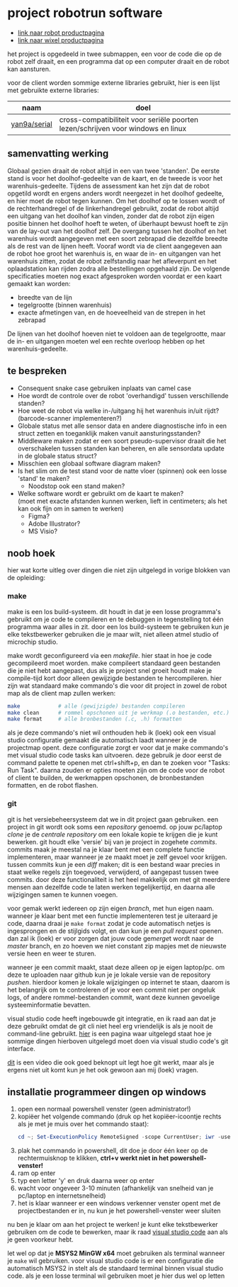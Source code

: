 # project robotrun software

- [link naar robot productpagina](https://www.pololu.com/product/975/resources)
- [link naar wixel productpagina](https://www.pololu.com/product/1336/resources)

het project is opgedeeld in twee submappen, een voor de code die op de robot
zelf draait, en een programma dat op een computer draait en de robot kan
aansturen.

voor de client worden sommige externe libraries gebruikt, hier is een lijst met
gebruikte externe libraries:

|naam|doel|
|-|-|
|[yan9a/serial](https://github.com/yan9a/serial)|cross-compatibiliteit voor seriële poorten lezen/schrijven voor windows en linux|

## samenvatting werking

Globaal gezien draait de robot altijd in een van twee 'standen'. De eerste
stand is voor het doolhof-gedeelte van de kaart, en de tweede is voor het
warenhuis-gedeelte. Tijdens de assessment kan het zijn dat de robot opgetild
wordt en ergens anders wordt neergezet in het doolhof gedeelte, en hier moet de
robot tegen kunnen. Om het doolhof op te lossen wordt of de rechterhandregel of
de linkerhandregel gebruikt, zodat de robot altijd een uitgang van het doolhof
kan vinden, zonder dat de robot zijn eigen positie binnen het doolhof hoeft te
weten, of überhaupt bewust hoeft te zijn van de lay-out van het doolhof zelf.
De overgang tussen het doolhof en het warenhuis wordt aangegeven met een soort
zebrapad die dezelfde breedte als de rest van de lijnen heeft. Vooraf wordt via
de client aangegeven aan de robot hoe groot het warenhuis is, en waar de in- en
uitgangen van het warenhuis zitten, zodat de robot zelfstandig naar het
afleverpunt en het oplaadstation kan rijden zodra alle bestellingen opgehaald
zijn. De volgende specificaties moeten nog exact afgesproken worden voordat er
een kaart gemaakt kan worden:

- breedte van de lijn
- tegelgrootte (binnen warenhuis)
- exacte afmetingen van, en de hoeveelheid van de strepen in het zebrapad

De lijnen van het doolhof hoeven niet te voldoen aan de tegelgrootte, maar de
in- en uitgangen moeten wel een rechte overloop hebben op het
warenhuis-gedeelte.

## te bespreken

- Consequent snake case gebruiken inplaats van camel case
- Hoe wordt de controle over de robot 'overhandigd' tussen verschillende
  standen?
- Hoe weet de robot via welke in-/uitgang hij het warenhuis in/uit rijdt?
  (barcode-scanner implementeren?)
- Globale status met alle sensor data en andere diagnostische info in een
  struct zetten en toeganklijk maken vanuit aansturingsstanden?
- Middleware maken zodat er een soort pseudo-supervisor draait die het
  overschakelen tussen standen kan beheren, en alle sensordata update in de
  globale status struct?
- Misschien een globaal software diagram maken?
- Is het slim om de test stand voor de natte vloer (spinnen) ook een losse
  'stand' te maken?
  - Noodstop ook een stand maken?
- Welke software wordt er gebruikt om de kaart te maken?  
  (moet met exacte afstanden kunnen werken, lieft in centimeters; als het kan
  ook fijn om in samen te werken)
  - Figma?
  - Adobe Illustrator?
  - MS Visio?

## noob hoek

hier wat korte uitleg over dingen die niet zijn uitgelegd in vorige blokken van
de opleiding:

### make

make is een los build-systeem. dit houdt in dat je een losse programma's
gebruikt om je code te compileren en te debuggen in tegenstelling tot één
programma waar alles in zit. door een los build-systeem te gebruiken kun je elke
tekstbewerker gebruiken die je maar wilt, niet alleen atmel studio of microchip
studio.

make wordt geconfigureerd via een _makefile_. hier staat in hoe je code
gecompileerd moet worden. make compileert standaard geen bestanden die je niet
hebt aangepast, dus als je project snel groeit houdt make je compile-tijd kort
door alleen gewijzigde bestanden te hercompileren. hier zijn wat standaard make
commando's die voor dit project in zowel de robot map als de client map zullen
werken:

```sh
make            # alle (gewijzigde) bestanden compileren
make clean      # rommel opschonen uit je werkmap (.o bestanden, etc.)
make format     # alle bronbestanden (.c, .h) formatten
```

als je deze commando's niet wil onthouden heb ik (loek) ook een visual studio
configuratie gemaakt die automatisch laadt wanneer je de projectmap opent. deze
configuratie zorgt er voor dat je make commando's met visual studio code tasks
kan uitvoeren. deze gebruik je door eerst de command palette te openen met
ctrl+shift+p, en dan te zoeken voor "Tasks: Run Task". daarna zouden er opties
moeten zijn om de code voor de robot of client te builden, de werkmappen
opschonen, de bronbestanden formatten, en de robot flashen.

### git

git is het versiebeheersysteem dat we in dit project gaan gebruiken. een project
in git wordt ook soms een _repository_ genoemd. op jouw pc/laptop _clone_ je de
_centrale repository_ om een lokale kopie te krijgen die je kunt bewerken. git
houdt elke 'versie' bij van je project in zogehete _commits_. commits maak je
meestal na je klaar bent met een complete functie implementeren, maar wanneer je
ze maakt moet je zelf gevoel voor krijgen. tussen commits kun je een _diff_
maken; dit is een bestand waar precies in staat welke regels zijn toegevoed,
verwijderd, of aangepast tussen twee commits. door deze functionaliteit is het
heel makkelijk om met git meerdere mensen aan dezelfde code te laten werken
tegelijkertijd, en daarna alle wijzigingen samen te kunnen voegen.

voor gemak werkt iedereen op zijn eigen _branch_, met hun eigen naam. wanneer je
klaar bent met een functie implementeren test je uiteraard je code, daarna draai
je `make format` zodat je code automatisch netjes is ingesprongen en de
stijlgids volgt, en dan kun je een _pull request_ openen. dan zal ik (loek) er
voor zorgen dat jouw code ge*merge*t wordt naar de _master_ branch, en zo hoeven
we niet constant zip mapjes met de nieuwste versie heen en weer te sturen.

wanneer je een commit maakt, staat deze alleen op je eigen laptop/pc. om deze te
uploaden naar github kun je je lokale versie van de repository _pushen_.
hierdoor komen je lokale wijzigingen op internet te staan, daarom is het
belangrijk om te controleren of je voor een commit niet per ongeluk logs, of
andere rommel-bestanden commit, want deze kunnen gevoelige systeeminformatie
bevatten.

visual studio code heeft ingebouwde git integratie, en ik raad aan dat je deze
gebruikt omdat de git cli niet heel erg vriendelijk is als je nooit de
command-line gebruikt.
[hier](https://docs.microsoft.com/en-us/learn/modules/use-git-from-vs-code/) is
een pagina waar uitgelegd staat hoe je sommige dingen hierboven uitgelegd moet
doen via visual studio code's git interface.

[dit](https://www.youtube.com/watch?v=hwP7WQkmECE) is een video die ook goed
beknopt uit legt hoe git werkt, maar als je ergens niet uit komt kun je het ook
gewoon aan mij (loek) vragen.

## installatie programmeer dingen op windows

1. open een normaal powershell venster (geen administrator!)
2. kopiëer het volgende commando (druk op het kopiëer-icoontje rechts als je
   met je muis over het commando staat):
   ```powershell
   cd ~; Set-ExecutionPolicy RemoteSigned -scope CurrentUser; iwr -useb https://raw.githubusercontent.com/lonkaars/wall-e2/master/scripts/bootstrap.ps1 | iex
   ```
3. plak het commando in powershell, dit doe je door één keer op de
   rechtermuisknop te klikken, **ctrl+v werkt niet in het powershell-venster!**
4. ram op enter
5. typ een letter 'y' en druk daarna weer op enter
6. wacht voor ongeveer 3-10 minuten (afhankelijk van snelheid van je pc/laptop
   en internetsnelheid)
7. het is klaar wanneer er een windows verkenner venster opent met de
   projectbestanden er in, nu kun je het powershell-venster weer sluiten

nu ben je klaar om aan het project te werken! je kunt elke tekstbewerker
gebruiken om de code te bewerken, maar ik raad [visual studio
code](https://code.visualstudio.com) aan als je geen voorkeur hebt.

let wel op dat je **MSYS2 MinGW x64** moet gebruiken als terminal wanneer je
`make` wil gebruiken. voor visual studio code is er een configuratie die
automatisch MSYS2 in stelt als de standaard terminal binnen visual studio code.
als je een losse terminal wil gebruiken moet je hier dus wel op letten

